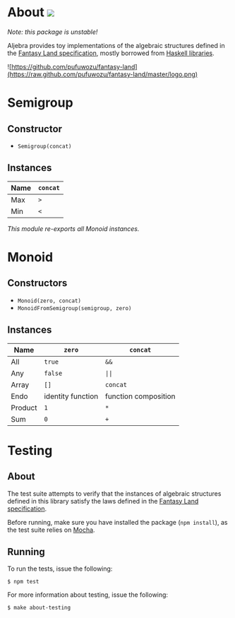 About [<img src="https://travis-ci.org/markandrus/aljebra.png">](http://travis-ci.org/#!/markandrus/aljebra)
=====

_Note: this package is unstable!_

Aljebra provides toy implementations of the algebraic structures defined in the [Fantasy Land specification](https://github.com/pufuwozu/fantasy-land), mostly borrowed from [Haskell libraries](http://hackage.haskell.org/package/base).

![https://github.com/pufuwozu/fantasy-land](https://raw.github.com/pufuwozu/fantasy-land/master/logo.png)

Semigroup
=========

Constructor
-----------

* `Semigroup(concat)`

Instances
---------

| Name | `concat` |
| ---- | -------- |
| Max  | `>`      |
| Min  | `<`      |

_This module re-exports all Monoid instances._

Monoid
======

Constructors
------------

* `Monoid(zero, concat)`
* `MonoidFromSemigroup(semigroup, zero)`

Instances
---------

| Name    | `zero`            | `concat`             |
| ------- | ----------------- | -------------------- |
| All     | `true`            | `&&`                 |
| Any     | `false`           | `\|\|`               |
| Array   | `[]`              | `concat`             |
| Endo    | identity function | function composition |
| Product | `1`               | `*`                  |
| Sum     | `0`               | `+`                  |

Testing
=======

About
-----

The test suite attempts to verify that the instances of algebraic structures defined in this library satisfy the laws defined in the [Fantasy Land specification](https://github.com/pufuwozu/fantasy-land).

Before running, make sure you have installed the package (`npm install`), as the test suite relies on [Mocha](http://visionmedia.github.io/mocha/).

Running
-------

To run the tests, issue the following:

~~~
$ npm test
~~~

For more information about testing, issue the following:

~~~
$ make about-testing
~~~
